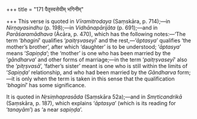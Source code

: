 +++
title = "171 पैतृस्वसेयीम् भगिनीम्"

+++
This verse is quoted in *Vīramitrodaya* (Saṃskāra, p. 714);—in
*Nirṇayasindhu* (p. 198);—in *Vidhānapārijāta* (p. 691);—and in
*Parāśaramādhava* (Ācāra, p. 470), which has the following notes:—‘The
term ‘*bhaginī*’ qualifies ‘*paitṛṣvaseyī*’ and the rest,—‘*āptasya*’
qualifies ‘the mother’s brother’, after which ‘daughter’ is to be
understood; ‘*āptasya*’ means ‘*Sapiṇḍa*’; the ‘mother’ is one who has
been married by the ‘*gāndharva*’ and other forms of marriage;—in the
term ‘*paitṛṣvaseyī*’ also the ‘*pitṛṣvasā*’, ‘father’s sister’ meant is
one who is still within the limits of ‘*Sapiṇḍa*’ relationship, and who
had been married by the *Gāndharva* form;—it is only when the term is
taken in this sense that the qualification ‘*bhaginī*’ has some
significance.

It is quoted in *Nṛsiṃhaprasāda* (Saṃskāra 52a);—and in *Smṛticandrikā*
(Saṃskāra, p. 187), which explains ‘*āptasya*’ (which is its reading for
‘*tanayām*’) as ‘a near *sapiṇḍa*’.


